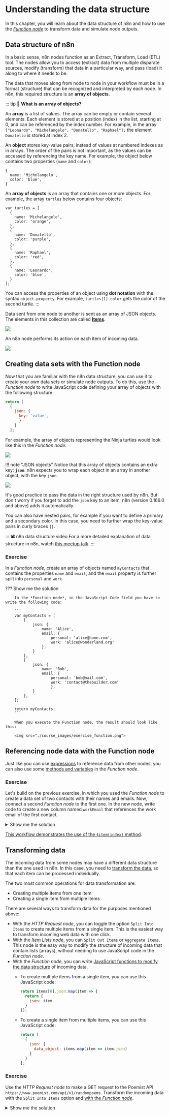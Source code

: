 # Understanding the data structure

In this chapter, you will learn about the data structure of n8n and how to use the [*Function node*](/integrations/nodes/n8n-nodes-base.function/) to transform data and simulate node outputs.


## Data structure of n8n

In a basic sense, n8n nodes function as an Extract, Transform, Load (ETL) tool. The nodes allow you to access (extract) data from multiple disparate sources, modify (transform) that data in a particular way, and pass (load) it along to where it needs to be.

The data that moves along from node to node in your workflow must be in a format (structure) that can be recognized and interpreted by each node. In n8n, this required structure is an **array of objects**.

::: tip :open_book: **What is an array of objects?**

An **array** is a list of values. The array can be empty or contain several elements. Each element is stored at a position (index) in the list, starting at 0, and can be referenced by the index number. For example, in the array `["Leonardo", "Michelangelo", "Donatello", "Raphael"];` the element `Donatello` is stored at index 2.

An **object** stores key-value pairs, instead of values at numbered indexes as in arrays. The order of the pairs is not important, as the values can be accessed by referencing the key name. For example, the object below contains two properties (`name` and `color`):

```
{
  name: 'Michelangelo',
  color: 'blue',
}
```

An **array of objects** is an array that contains one or more objects. For example, the array `turtles` below contains four objects:

```
var turtles = [
  {
    name: 'Michelangelo',
    color: 'orange',
  },
  {
    name: 'Donatello',
    color: 'purple',
  },
  {
    name: 'Raphael',
    color: 'red',
  },
  {
    name: 'Leonardo',
    color: 'blue',
  }
];
```

You can access the properties of an object using **dot notation** with the syntax `object.property`. For example, `turtles[1].color` gets the color of the second turtle.
:::

Data sent from one node to another is sent as an array of JSON objects. The elements in this collection are called [**Items**](https://docs.n8n.io/getting-started/key-concepts/#item).

<img src="./course_images/explanation_items.png">

An n8n node performs its action on each item of incoming data.

<img src="https://docs.n8n.io/assets/img/customer_datastore_node.7b7875b0.png">


## Creating data sets with the Function node

Now that you are familiar with the n8n data structure, you can use it to create your own data sets or simulate node outputs. To do this, use the *Function node* to write JavaScript code defining your array of objects with the following structure:

```javascript
return [
  {
    json: {
      key: 'value',
      }
    }
  ];
```

For example, the array of objects representing the Ninja turtles would look like this in the *Function node*:

<img src="./course_images/exercise_function_notNested.png">

!!! note "JSON objects"
		Notice that this array of objects contains an extra key: **`json`**. n8n expects you to wrap each object in an array in another object, with the key `json`.

<img src="./course_images/explanation_dataStructure.png">

It's good practice to pass the data in the right structure used by n8n. But don't worry if you forget to add the `json` key to an item, n8n (version 0.166.0 and above) adds it automatically.


You can also have nested pairs, for example if you want to define a primary and a secondary color. In this case, you need to further wrap the key-value pairs in curly braces `{}`.

::: 📽️ n8n data structure video
For a more detailed explanation of data structure in n8n, watch [this meetup talk](https://www.youtube.com/watch?v=mQHT3Unn4tY).
:::

### Exercise
In a *Function node*, create an array of objects named `myContacts` that contains the properties `name` and `email`, and the `email` property is further split into `personal` and `work`.

??? Show me the solution

		In the *Function node*, in the JavaScript Code field you have to write the following code:

		```
		var myContacts = [
			{
				json: {
					name: 'Alice',
					email: {
						personal: 'alice@home.com',
						work: 'alice@wonderland.org'
					},
				}
			},
			{
				json: {
					name: 'Bob',
					email: {
						personal: 'bob@mail.com',
						work: 'contact@thebuilder.com'
						},
				}
			},
		];

		return myContacts;
		```

		When you execute the Function node, the result should look like this:

		<img src="./course_images/exercise_function.png">


## Referencing node data with the Function node

[//]: #TODO: "The [docs of the Function node](https://docs.n8n.io/nodes/n8n-nodes-base.function/) must be edited for clarity and typos. Also use more relevant/clear examples."

Just like you can use [expressions](https://docs.n8n.io/nodes/expressions.html) to reference data from other nodes, you can also use some [methods and variables](https://docs.n8n.io/nodes/expressions.html#method-evaluateexpression-expression-string-itemindex-number) in the *Function node*.

### Exercise
Let's build on the previous exercise, in which you used the *Function node* to create a data set of two contacts with their names and emails. Now, connect a second *Function node* to the first one. In the new node, write code to create a new column named `workEmail` that references the work email of the first contact.

<details>
<summary>Show me the solution</summary>

In the Function node, in the JavaScript Code field you have to write the following code:

```javascript
items[0].json.workEmail = items[0].json.email['work'];

return items;
```

When you execute the Function node, the result should look like this:

<img src="./course_images/exercise_function_reference.png">

</details>


[This workflow demonstrates the use of the `$item(index)` method](https://n8n.io/workflows/1330).


## Transforming data

The incoming data from some nodes may have a different data structure than the one used in n8n. In this case, you need to [transform the data](https://docs.n8n.io/getting-started/key-concepts/transforming-data.html#transforming-data), so that each item can be processed individually.

The two most common operations for data transformation are:
- Creating multiple items from one item
- Creating a single item from multiple items

There are several ways to transform data for the purposes mentioned above:

- With the *HTTP Request node*, you can toggle the option `Split Into Items` to create multiple items from a single item. This is the easiest way to transform incoming web data with one click.
- With the [*Item Lists node*](https://docs.n8n.io/nodes/n8n-nodes-base.itemLists), you can `Split Out Items` or `Aggregate Items`. This node is the easy way to modify the structure of incoming data that contain lists (arrays), without needing to use JavaScript code in the *Function node*.
- With the *Function node*, you can write [JavaScript functions to modify the data structure](https://docs.n8n.io/reference/javascript-code-snippets.html#modify-data-structure) of incoming data.
  - To create multiple items from a single item, you can use this JavaScript code:

    ```javascript
    return items[0].json.map(item => {
      return {
        json: item
      }
    });
    ```

  - To create a single item from multiple items, you can use this JavaScript code:

    ```javascript
    return [
      {
        json: {
          data_object: items.map(item => item.json)
        }
      }
    ];
    ```

### Exercise

Use the *HTTP Request node* to make a GET request to the Poemist API `https://www.poemist.com/api/v1/randompoems`. Transform the incoming data with the `Split Into Items` option and [with the *Function node*](https://docs.n8n.io/reference/javascript-code-snippets.html#_1-create-multiple-items-from-a-single-item).

<details>
<summary>Show me the solution</summary>

To get the poems from the Poemist API, execute the *HTTP Request node* with the following parameters:
- Authentication: None
- Request Method: GET
- URL: https://www.poemist.com/api/v1/randompoems

The result should look like this:

<img src="./course_images/exercise_transforming_noSplitItems.png">

To transform the data from the *HTTP Request node*, toggle the switch `Split Into Items`. The result should look like this:

<img src="./course_images/exercise_transforming_splitItems.png">

To transform the data with the *Function node*, connect this node to the *HTTP Request node* (without the toggle for splitting data) and write the following code in the JavaScript Code field:

```javascript
return items[0].json.map(item => {
  return {
    json: item
  }
});
```

The result should look like this:

<img src="./course_images/exercise_transforming_function.png">

</details>
